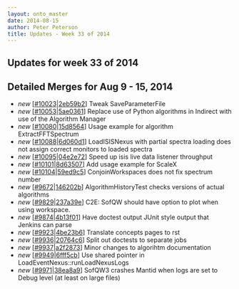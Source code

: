 ```yaml
---
layout: onto_master
date: 2014-08-15
author: Peter Peterson
title: Updates - Week 33 of 2014
---
```

Updates for week 33 of 2014
---------------------------

Detailed Merges for Aug 9 - 15, 2014
------------------------------------
* *new* \[[#10023](http://trac.mantidproject.org/mantid/ticket/10023)\|[2eb59b2](https://github.com/mantidproject/mantid/commit/2eb59b2e6ccf5c2bb8551c76d7e9e159e0bb3a3d)\] Tweak SaveParameterFile
* *new* \[[#10053](http://trac.mantidproject.org/mantid/ticket/10053)\|[5ae0361](https://github.com/mantidproject/mantid/commit/5ae0361f0c6c9af3360e0560e6eb7f058129d2e8)\] Replace use of Python algorithms in Indirect with use of the Algorithm Manager
* *new* \[[#10080](http://trac.mantidproject.org/mantid/ticket/10080)\|[15d8564](https://github.com/mantidproject/mantid/commit/15d8564e801ba75528b8d41d1b22e02fc8b227c1)\] Usage example for algorithm ExtractFFTSpectrum
* *new* \[[#10088](http://trac.mantidproject.org/mantid/ticket/10088)\|[6d060d1](https://github.com/mantidproject/mantid/commit/6d060d104414ccfac23795ad37dc27d0fdfdea1d)\] LoadISISNexus with partial spectra loading does not assign correct monitors to loaded spectra
* *new* \[[#10095](http://trac.mantidproject.org/mantid/ticket/10095)\|[04e2e72](https://github.com/mantidproject/mantid/commit/04e2e72c61920e9d4e37f76ca77aa909e2f2bf7f)\] Speed up isis live data listener throughput
* *new* \[[#10101](http://trac.mantidproject.org/mantid/ticket/10101)\|[8d63507](https://github.com/mantidproject/mantid/commit/8d63507562f875a9810580bf8bd1e13bc72407b2)\] Add usage example for ScaleX
* *new* \[[#10104](http://trac.mantidproject.org/mantid/ticket/10104)\|[59ed9c5](https://github.com/mantidproject/mantid/commit/59ed9c517fb40d713a2029dcde7c8ebeb355a572)\] ConjoinWorkspaces does not fix spectrum number
* *new* \[[#9672](http://trac.mantidproject.org/mantid/ticket/9672)\|[146202b](https://github.com/mantidproject/mantid/commit/146202b53578864c58ab36f52cbba88c8207be43)\] AlgorithmHistoryTest checks versions of actual algorithms
* *new* \[[#9829](http://trac.mantidproject.org/mantid/ticket/9829)\|[237a39e](https://github.com/mantidproject/mantid/commit/237a39ec7b61cb747ea1ddb38810987f7f707ffa)\] C2E: SofQW should have option to plot when using workspace.
* *new* \[[#9874](http://trac.mantidproject.org/mantid/ticket/9874)\|[4b13f01](https://github.com/mantidproject/mantid/commit/4b13f01765d884c8e36529d2ec5751e7acffdf18)\] Have doctest output JUnit style output that Jenkins can parse
* *new* \[[#9923](http://trac.mantidproject.org/mantid/ticket/9923)\|[4be23b6](https://github.com/mantidproject/mantid/commit/4be23b6fbc87ec033345a57dd33e57a7d3de85b2)\] Translate concepts pages to rst
* *new* \[[#9936](http://trac.mantidproject.org/mantid/ticket/9936)\|[20764c6](https://github.com/mantidproject/mantid/commit/20764c6b9ad4e78b16543df770968d66d55ae925)\] Split out doctests to separate jobs
* *new* \[[#9937](http://trac.mantidproject.org/mantid/ticket/9937)\|[a2f2873](https://github.com/mantidproject/mantid/commit/a2f287384ea7a6bdf98d5116147d86845ca51f4c)\] Minor changes to algorihtm documentation
* *new* \[[#9949](http://trac.mantidproject.org/mantid/ticket/9949)\|[6fff5cb](https://github.com/mantidproject/mantid/commit/6fff5cbccfe7ece77b2efe9036717120e406c194)\] Use shared pointer in LoadEventNexus::runLoadNexusLogs
* *new* \[[#9971](http://trac.mantidproject.org/mantid/ticket/9971)\|[38ea8a9](https://github.com/mantidproject/mantid/commit/38ea8a99619a2e843124bfcdf9216e27080260e1)\] SofQW3 crashes Mantid when logs are set to Debug level (at least on large files)

